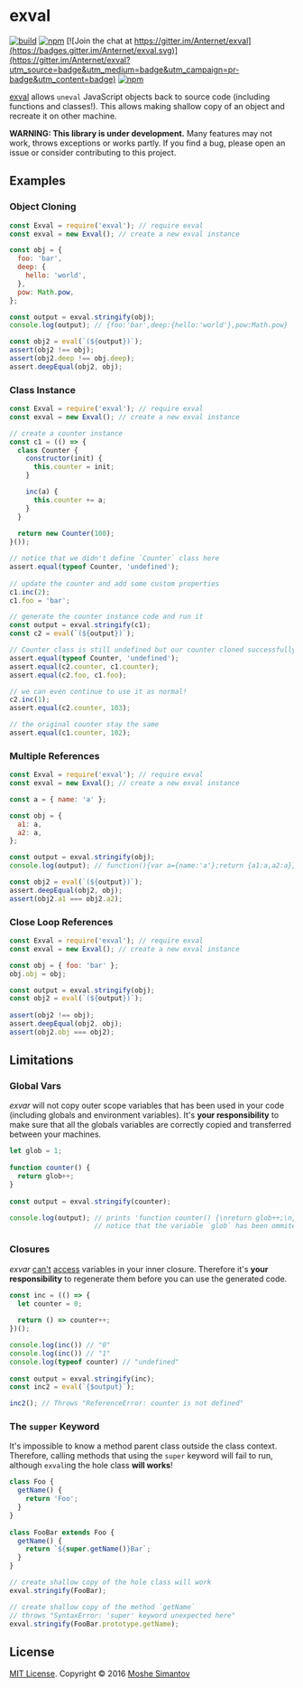 # exval

[![build](https://img.shields.io/travis/Anternet/exval.svg?branch=master)](https://travis-ci.org/Anternet/exval)
[![npm](https://img.shields.io/npm/v/exval.svg)](https://npmjs.org/package/anternet)
[![Join the chat at https://gitter.im/Anternet/exval](https://badges.gitter.im/Anternet/exval.svg)](https://gitter.im/Anternet/exval?utm_source=badge&utm_medium=badge&utm_campaign=pr-badge&utm_content=badge)
[![npm](https://img.shields.io/npm/l/exval.svg)](LICENSE)


[exval](https://npmjs.org/package/exval) allows `uneval` JavaScript 
objects back to source code (including functions and classes!).
This allows making shallow copy of an object and recreate it on other
machine.

**WARNING: This library is under development.**
Many features may not work, throws exceptions or works partly.
If you find a bug, please open an issue or consider contributing to 
this project.


## Examples

### Object Cloning

```js
const Exval = require('exval'); // require exval
const exval = new Exval(); // create a new exval instance

const obj = {
  foo: 'bar',
  deep: {
    hello: 'world',
  },
  pow: Math.pow,
};

const output = exval.stringify(obj);
console.log(output); // {foo:'bar',deep:{hello:'world'},pow:Math.pow}

const obj2 = eval(`(${output})`);
assert(obj2 !== obj);
assert(obj2.deep !== obj.deep);
assert.deepEqual(obj2, obj);
```

### Class Instance

```js
const Exval = require('exval'); // require exval
const exval = new Exval(); // create a new exval instance

// create a counter instance
const c1 = (() => {
  class Counter {
    constructor(init) {
      this.counter = init;
    }

    inc(a) {
      this.counter += a;
    }
  }
  
  return new Counter(100);
}());

// notice that we didn't define `Counter` class here
assert.equal(typeof Counter, 'undefined');
  
// update the counter and add some custom properties
c1.inc(2);
c1.foo = 'bar';

// generate the counter instance code and run it
const output = exval.stringify(c1);
const c2 = eval(`(${output})`);

// Counter class is still undefined but our counter cloned successfully
assert.equal(typeof Counter, 'undefined');
assert.equal(c2.counter, c1.counter);
assert.equal(c2.foo, c1.foo);

// we can even continue to use it as normal!
c2.inc(1);
assert.equal(c2.counter, 103);

// the original counter stay the same
assert.equal(c1.counter, 102);
```
      
### Multiple References

```js
const Exval = require('exval'); // require exval
const exval = new Exval(); // create a new exval instance

const a = { name: 'a' };

const obj = {
  a1: a,
  a2: a,
};

const output = exval.stringify(obj);
console.log(output); // function(){var a={name:'a'};return {a1:a,a2:a}}()

const obj2 = eval(`(${output})`);
assert.deepEqual(obj2, obj);
assert(obj2.a1 === obj2.a2);
``` 
     
### Close Loop References

```js
const Exval = require('exval'); // require exval
const exval = new Exval(); // create a new exval instance

const obj = { foo: 'bar' };
obj.obj = obj;

const output = exval.stringify(obj);
const obj2 = eval(`(${output})`);
                  
assert(obj2 !== obj);
assert.deepEqual(obj2, obj);
assert(obj2.obj === obj2);
```

## Limitations

### Global Vars

*exvar* will not copy outer scope variables that has been used in your 
code (including globals and environment variables). It's **your 
responsibility** to make sure that all the globals variables are 
correctly copied and transferred between your machines.
 
```js
let glob = 1;
 
function counter() {
  return glob++;
}
 
const output = exval.stringify(counter);

console.log(output); // prints 'function counter() {\nreturn glob++;\n}'
                     // notice that the variable `glob` has been ommited
``` 


### Closures

*exvar* [can't](http://stackoverflow.com/q/4472529/518153)
[access](http://stackoverflow.com/a/39429547/518153)
variables in your inner closure. Therefore it's **your responsibility**
to regenerate them before you can use the generated code.
 
```js
const inc = (() => {
  let counter = 0;
  
  return () => counter++;
})();

console.log(inc()) // "0"
console.log(inc()) // "1"
console.log(typeof counter) // "undefined"
 
const output = exval.stringify(inc);
const inc2 = eval(`{$output}`);

inc2(); // Throws "ReferenceError: counter is not defined"
```


### The `supper` Keyword

It's impossible to know a method parent class outside the class context.
Therefore, calling methods that using the `super` keyword will fail to
run, although `exval`ing the hole class **will works**! 
 
```js
class Foo {
  getName() {
    return 'Foo';
  }
}
 
class FooBar extends Foo {
  getName() {
    return `${super.getName()}Bar`;
  }
}

// create shallow copy of the hole class will work
exval.stringify(FooBar);

// create shallow copy of the method `getName`
// throws "SyntaxError: 'super' keyword unexpected here"
exval.stringify(FooBar.prototype.getName);
```

## License

[MIT License](LICENSE).
Copyright &copy; 2016 [Moshe Simantov](https://github.com/moshest)



